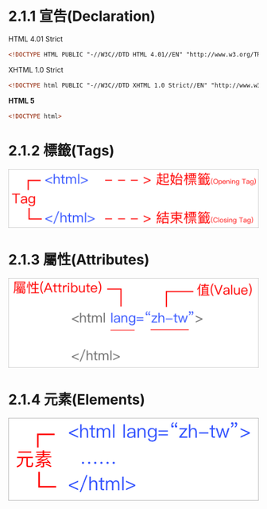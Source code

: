 # 2.1.1 宣告\(Declaration\)

HTML 4.01 Strict

```html
<!DOCTYPE HTML PUBLIC "-//W3C//DTD HTML 4.01//EN" "http://www.w3.org/TR/html4/strict.dtd">
```

XHTML 1.0 Strict

```html
<!DOCTYPE html PUBLIC "-//W3C//DTD XHTML 1.0 Strict//EN" "http://www.w3.org/TR/xhtml1/DTD/xhtml1-strict.dtd">
```

**HTML 5**

```html
<!DOCTYPE html>
```

# 2.1.2 標籤\(Tags\)

![](/assets/標籤.png)

# 2.1.3 屬性\(Attributes\)

![](/assets/屬性.png)

# 2.1.4 元素\(Elements\)

![](/assets/元素.png)

